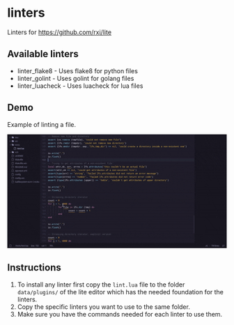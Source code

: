 # linters
Linters for https://github.com/rxi/lite

## Available linters

* linter\_flake8 - Uses flake8 for python files
* linter\_golint - Uses golint for golang files
* linter\_luacheck - Uses luacheck for lua files

## Demo

Example of linting a file.

![Linter demo](/linter_demo.gif)

## Instructions

1. To install any linter first copy the `lint.lua` file to the folder
`data/plugins/` of the lite editor which has the needed foundation for the linters.
2. Copy the specific linters you want to use to the same folder.
3. Make sure you have the commands needed for each linter to use them.

